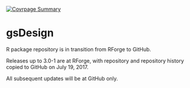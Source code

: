 [![Covrpage Summary](https://img.shields.io/badge/covrpage-Last_Build_2019_01_17-brightgreen.svg)](http://tinyurl.com/y6uylrcw)

# gsDesign 

R package repository is in transition from RForge to GitHub. 

Releases up to 3.0-1 are at RForge, with repository and repository history copied to GitHub on July 19, 2017. 

All subsequent updates will be at GitHub only.

